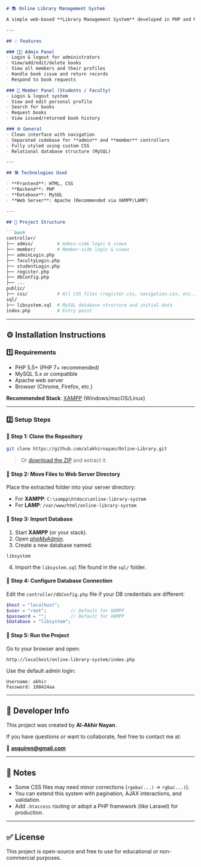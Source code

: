 
````markdown
# 📚 Online Library Management System

A simple web-based **Library Management System** developed in PHP and MySQL that allows users (students/faculty) to request, issue, return books, and manage their profiles. Admins can manage book records, user accounts, and requests.

---

## 💡 Features

### 👨‍🏫 Admin Panel
- Login & logout for administrators
- View/add/edit/delete books
- View all members and their profiles
- Handle book issue and return records
- Respond to book requests

### 👤 Member Panel (Students / Faculty)
- Login & logout system
- View and edit personal profile
- Search for books
- Request books
- View issued/returned book history

### 🌐 General
- Clean interface with navigation
- Separated codebase for **admin** and **member** controllers
- Fully styled using custom CSS
- Relational database structure (MySQL)

---

## 🛠️ Technologies Used

- **Frontend**: HTML, CSS
- **Backend**: PHP
- **Database**: MySQL
- **Web Server**: Apache (Recommended via XAMPP/LAMP)

---

## 📁 Project Structure

```bash
controller/
├── admin/         # Admin-side logic & views
├── member/        # Member-side logic & views
├── adminLogin.php
├── facultyLogin.php
├── studentLogin.php
├── register.php
├── dbConfig.php
├── ...
public/
├── css/           # All CSS files (register.css, navigation.css, etc.)
sql/
├── libsystem.sql  # MySQL database structure and initial data
index.php          # Entry point
````

---

## ⚙️ Installation Instructions

### 1️⃣ Requirements

* PHP 5.5+ (PHP 7+ recommended)
* MySQL 5.x or compatible
* Apache web server
* Browser (Chrome, Firefox, etc.)

**Recommended Stack**: [XAMPP](https://www.apachefriends.org/index.html) (Windows/macOS/Linux)

---

### 2️⃣ Setup Steps

#### 🔸 Step 1: Clone the Repository

```bash
git clone https://github.com/alakhirnayan/Online-Library.git
```

> Or [download the ZIP](https://github.com/alakhirnayan/Online-Library/archive/refs/heads/main.zip) and extract it.

#### 🔸 Step 2: Move Files to Web Server Directory

Place the extracted folder into your server directory:

* For **XAMPP**: `C:\xampp\htdocs\online-library-system`
* For **LAMP**: `/var/www/html/online-library-system`

#### 🔸 Step 3: Import Database

1. Start **XAMPP** (or your stack).
2. Open [phpMyAdmin](http://localhost/phpmyadmin).
3. Create a new database named:

```text
libsystem
```

4. Import the `libsystem.sql` file found in the `sql/` folder.

#### 🔸 Step 4: Configure Database Connection

Edit the `controller/dbConfig.php` file if your DB credentials are different:

```php
$host = "localhost";
$user = "root";         // Default for XAMPP
$password = "";         // Default for XAMPP
$database = "libsystem";
```

#### 🔸 Step 5: Run the Project

Go to your browser and open:

```text
http://localhost/online-library-system/index.php
```

Use the default admin login:

```
Username: akhir
Password: 108424aa
```

---

## 📝 Developer Info

This project was created by **Al-Akhir Nayan**.

If you have questions or want to collaborate, feel free to contact me at:

📧 **[asquiren@gmail.com](mailto:asquiren@gmail.com)**

---

## 📌 Notes

* Some CSS files may need minor corrections (`rgeba(...)` → `rgba(...)`).
* You can extend this system with pagination, AJAX interactions, and validation.
* Add `.htaccess` routing or adopt a PHP framework (like Laravel) for production.

---

## ✅ License

This project is open-source and free to use for educational or non-commercial purposes.

```


